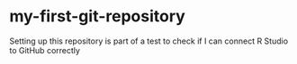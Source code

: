 # my-first-git-repository
Setting up this repository is part of a test to check if I can connect R Studio to GitHub correctly
